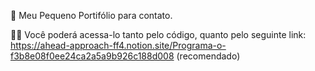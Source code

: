 📄 Meu Pequeno Portifólio para contato.

👨‍💻 Você poderá acessa-lo tanto pelo código, quanto pelo seguinte link: https://ahead-approach-ff4.notion.site/Programa-o-f3b8e08f0ee24ca2a5a9b926c188d008 (recomendado)
